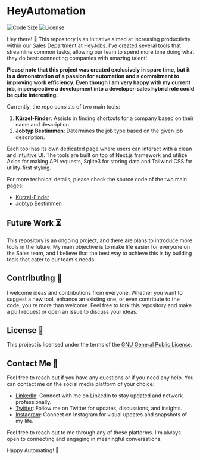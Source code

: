 # HeyAutomation
[![Code Size](https://img.shields.io/github/languages/code-size/aliciusschroeder/hey_automation?style=flat-square)](https://github.com/aliciusschroeder/hey_automation)
[![License](https://img.shields.io/github/license/aliciusschroeder/hey_automation?style=flat-square)](https://github.com/aliciusschroeder/hey_automation/blob/main/LICENSE)

Hey there! :wave: This repository is an initiative aimed at increasing productivity within our Sales Department at HeyJobs. I've created several tools that streamline common tasks, allowing our team to spend more time doing what they do best: connecting companies with amazing talent!

**Please note that this project was created exclusively in spare time, but it is a demonstration of a passion for automation and a commitment to improving work efficiency. Even though I am very happy with my current job, in perspective a development into a developer-sales hybrid role could be quite interesting.**

Currently, the repo consists of two main tools:

1. **Kürzel-Finder**: Assists in finding shortcuts for a company based on their name and description.
2. **Jobtyp Bestimmen**: Determines the job type based on the given job description.

Each tool has its own dedicated page where users can interact with a clean and intuitive UI. The tools are built on top of Next.js framework and utilize Axios for making API requests, Sqlite3 for storing data and Tailwind CSS for utility-first styling.

For more technical details, please check the source code of the two main pages:
- [Kürzel-Finder](./src/pages/get-category/index.tsx)
- [Jobtyp Bestimmen](./src/pages/get-job-type/index.tsx)

## Future Work :hourglass_flowing_sand:

This repository is an ongoing project, and there are plans to introduce more tools in the future. My main objective is to make life easier for everyone on the Sales team, and I believe that the best way to achieve this is by building tools that cater to our team's needs.

## Contributing :handshake:

I welcome ideas and contributions from everyone. Whether you want to suggest a new tool, enhance an existing one, or even contribute to the code, you're more than welcome. Feel free to fork this repository and make a pull request or open an issue to discuss your ideas.

## License :page_with_curl:

This project is licensed under the terms of the [GNU General Public License](./LICENSE).

## Contact Me :email:

Feel free to reach out if you have any questions or if you need any help. You can contact me on the social media platform of your choice:

- [LinkedIn](https://www.linkedin.com/in/alicius/): Connect with me on LinkedIn to stay updated and network professionally.
- [Twitter](https://twitter.com/aliciusschroder): Follow me on Twitter for updates, discussions, and insights.
- [Instagram](https://www.instagram.com/aliciusschroeder/): Connect on Instagram  for visual updates and snapshots of my life.

Feel free to reach out to me through any of these platforms. I'm always open to connecting and engaging in meaningful conversations.

Happy Automating! :rocket: